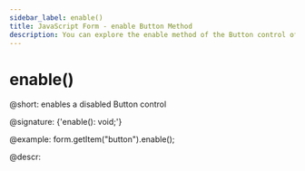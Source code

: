 ```yaml
---
sidebar_label: enable()
title: JavaScript Form - enable Button Method 
description: You can explore the enable method of the Button control of Form in the documentation of the DHTMLX JavaScript UI library. Browse developer guides and API reference, try out code examples and live demos, and download a free 30-day evaluation version of DHTMLX Suite 7.
---
```


# enable()

@short: enables a disabled Button control

@signature: {'enable(): void;'}

@example:
form.getItem("button").enable();

@descr:
